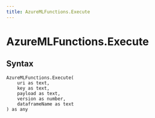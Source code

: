 ```yaml
---
title: AzureMLFunctions.Execute
---
```


# AzureMLFunctions.Execute



## Syntax

```powerquery
AzureMLFunctions.Execute(
    uri as text,
    key as text,
    payload as text,
    version as number,
    dataframeName as text
) as any
```



